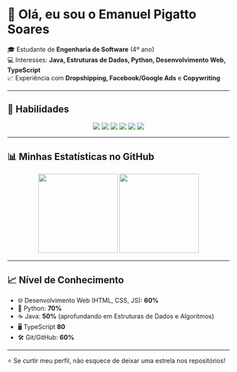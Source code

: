 # 👋 Olá, eu sou o Emanuel Pigatto Soares  

🎓 Estudante de **Engenharia de Software** (4º ano)  
💻 Interesses: **Java, Estruturas de Dados, Python, Desenvolvimento Web, TypeScript**  
📈 Experiência com **Dropshipping, Facebook/Google Ads** e **Copywriting**  


---

## 🚀 Habilidades

<div align="center">

<!-- Web Dev -->
<img src="https://img.shields.io/badge/HTML5-E34F26?style=for-the-badge&logo=html5&logoColor=white" />
<img src="https://img.shields.io/badge/CSS3-1572B6?style=for-the-badge&logo=css3&logoColor=white" />
<img src="https://img.shields.io/badge/JavaScript-F7DF1E?style=for-the-badge&logo=javascript&logoColor=black" />

<!-- Python -->
<img src="https://img.shields.io/badge/Python-3776AB?style=for-the-badge&logo=python&logoColor=white" />

<!-- Java -->
<img src="https://img.shields.io/badge/Java-ED8B00?style=for-the-badge&logo=openjdk&logoColor=white" />

<!-- Git -->
<img src="https://img.shields.io/badge/Git-F05032?style=for-the-badge&logo=git&logoColor=white" />

</div>

---

## 📊 Minhas Estatísticas no GitHub

<div align="center">

  <img height="180em" src="https://github-readme-stats.vercel.app/api?username=emanuelpigatto&show_icons=true&theme=tokyonight&count_private=true"/>
  <img height="180em" src="https://github-readme-stats.vercel.app/api/top-langs/?username=emanuelpigatto&layout=compact&langs_count=8&theme=tokyonight"/>

</div>

---


## 📈 Nível de Conhecimento
- 🌐 Desenvolvimento Web (HTML, CSS, JS): **60%**  
- 🐍 Python: **70%**  
- ☕ Java: **50%** (aprofundando em Estruturas de Dados e Algoritmos)
- 🖥️ TypeScript **80** 
- 🛠️ Git/GitHub: **60%**  

---

⭐ Se curtir meu perfil, não esquece de deixar uma estrela nos repositórios!
